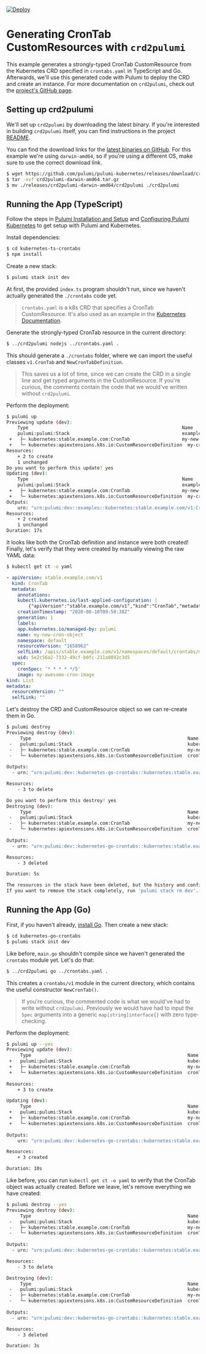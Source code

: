 [![Deploy](https://get.pulumi.com/new/button.svg)](https://app.pulumi.com/new?template=https://github.com/pulumi/examples/blob/master/crd2pulumi-crontabs/README.md)

# Generating CronTab CustomResources with `crd2pulumi`

This example generates a strongly-typed CronTab CustomResource from the Kubernetes CRD specified in `crontabs.yaml` in TypeScript and Go. Afterwards, we'll use this generated code with Pulumi to deploy the CRD and create an instance. For more documentation on `crd2pulumi`, check out the [project's GitHub page](https://github.com/pulumi/pulumi-kubernetes/tree/master/provider/cmd/crd2pulumi).

## Setting up crd2pulumi

We'll set up `crd2pulumi` by downloading the latest binary. If you're interested in building `crd2pulumi` itself, you can find instructions in the project [README](https://github.com/pulumi/pulumi-kubernetes/tree/master/provider/cmd/crd2pulumi).

You can find the download links for the [latest binaries on GitHub](https://github.com/pulumi/pulumi-kubernetes/releases/tag/crd2pulumi/v1.0.0). For this example we're using `darwin-amd64`, so if you're using a different OS, make sure to use the correct download link.

```bash
$ wget https://github.com/pulumi/pulumi-kubernetes/releases/download/crd2pulumi%2Fv1.0.0/crd2pulumi-darwin-amd64.tar.gz
$ tar -xvf crd2pulumi-darwin-amd64.tar.gz
$ mv ./releases/crd2pulumi-darwin-amd64/crd2pulumi ./crd2pulumi
```

## Running the App (TypeScript)

Follow the steps in [Pulumi Installation and Setup](https://www.pulumi.com/docs/get-started/install/) and [Configuring Pulumi
Kubernetes](https://www.pulumi.com/docs/intro/cloud-providers/kubernetes/setup/) to get setup with Pulumi and Kubernetes.

Install dependencies:

```bash
$ cd kubernetes-ts-crontabs
$ npm install
```

Create a new stack:

```bash
$ pulumi stack init dev
```

At first, the provided `index.ts` program shouldn't run, since we haven't actually generated the `./crontabs` code yet.

> `crontabs.yaml` is a k8s CRD that specifies a CronTab CustomResource. It's also used as an example in the [Kubernetes Documentation](https://kubernetes.io/docs/tasks/extend-kubernetes/custom-resources/custom-resource-definitions/).

Generate the strongly-typed CronTab resource in the current directory:

```bash
$ ../crd2pulumi nodejs ../crontabs.yaml .
```

This should generate a `./crontabs` folder, where we can import the useful classes `v1.CronTab` and `NewCronTabDefinition`.
> This saves us a lot of time, since we can create the CRD in a single line and get typed arguments in the CustomResource. If you're curious, the comments contain the code that we would've written without `crd2pulumi`.

Perform the deployment:

```bash
$ pulumi up
Previewing update (dev):
 	Type                                                     	Name               	Plan
 	pulumi:pulumi:Stack                                      	examples-dev
 +   ├─ kubernetes:stable.example.com:CronTab                 	my-new-cron-object 	create
 +   └─ kubernetes:apiextensions.k8s.io:CustomResourceDefinition  my-crontab-definition  create
Resources:
	+ 2 to create
	1 unchanged
Do you want to perform this update? yes
Updating (dev):
 	Type                                                     	Name               	Status
 	pulumi:pulumi:Stack                                      	examples-dev
 +   ├─ kubernetes:stable.example.com:CronTab                 	my-new-cron-object 	created
 +   └─ kubernetes:apiextensions.k8s.io:CustomResourceDefinition  my-crontab-definition  created
Outputs:
	urn: "urn:pulumi:dev::examples::kubernetes:stable.example.com/v1:CronTab::my-new-cron-object"
Resources:
	+ 2 created
	1 unchanged
Duration: 17s
```

It looks like both the CronTab definition and instance were both created! Finally, let's verify that they were created
by manually viewing the raw YAML data:

```bash
$ kubectl get ct -o yaml
```

```yaml
- apiVersion: stable.example.com/v1
  kind: CronTab
  metadata:
	annotations:
  	kubectl.kubernetes.io/last-applied-configuration: |
    	{"apiVersion":"stable.example.com/v1","kind":"CronTab","metadata":{"labels":{"app.kubernetes.io/managed-by":"pulumi"},"name":"my-new-cron-object"},"spec":{"cronSpec":"* * * * */5","image":"my-awesome-cron-image"}}
	creationTimestamp: "2020-08-10T09:50:38Z"
	generation: 1
	labels:
  	app.kubernetes.io/managed-by: pulumi
	name: my-new-cron-object
	namespace: default
	resourceVersion: "1658962"
	selfLink: /apis/stable.example.com/v1/namespaces/default/crontabs/my-new-cron-object
	uid: 5e2c56a2-7332-49cf-b0fc-211a0892c3d5
  spec:
	cronSpec: '* * * * */5'
	image: my-awesome-cron-image
kind: List
metadata:
  resourceVersion: ""
  selfLink: ""
```

Let's destroy the CRD and CustomResource object so we can re-create them in Go.

```bash
$ pulumi destroy
Previewing destroy (dev):
     Type                                                         Name                        Plan       
 -   pulumi:pulumi:Stack                                          kubernetes-go-crontabs-dev  delete     
 -   ├─ kubernetes:stable.example.com:CronTab                     my-new-cron-object          delete     
 -   └─ kubernetes:apiextensions.k8s.io:CustomResourceDefinition  cronTabDef                  delete     
 
Outputs:
  - urn: "urn:pulumi:dev::kubernetes-go-crontabs::kubernetes:stable.example.com/v1:CronTab::my-new-cron-object"

Resources:
    - 3 to delete

Do you want to perform this destroy? yes
Destroying (dev):
     Type                                                         Name                        Status      
 -   pulumi:pulumi:Stack                                          kubernetes-go-crontabs-dev  deleted     
 -   ├─ kubernetes:stable.example.com:CronTab                     my-new-cron-object          deleted     
 -   └─ kubernetes:apiextensions.k8s.io:CustomResourceDefinition  cronTabDef                  deleted     
 
Outputs:
  - urn: "urn:pulumi:dev::kubernetes-go-crontabs::kubernetes:stable.example.com/v1:CronTab::my-new-cron-object"

Resources:
    - 3 deleted

Duration: 5s

The resources in the stack have been deleted, but the history and configuration associated with the stack are still maintained. 
If you want to remove the stack completely, run 'pulumi stack rm dev'.
```

## Running the App (Go)

First, if you haven't already, [install Go](https://golang.org/doc/install). Then create a new stack:

```bash
$ cd kubernetes-go-crontabs
$ pulumi stack init dev
```

Like before, `main.go` shouldn't compile since we haven't generated the `crontabs` module yet. Let's do that:

```bash
$ ../crd2pulumi go ../crontabs.yaml .
```

This creates a `crontabs/v1` module in the current directory, which contains the useful constructor `NewCronTab()`. 

> If you're curious, the commented code is what we would've had to write without `crd2pulumi`. Previously we would have had to input the `Spec` arguments into a generic `map[string]interface{}` with zero type-checking.

Perform the deployment:

```bash
$ pulumi up --yes
Previewing update (dev):
     Type                                                         Name                        Plan       
 +   pulumi:pulumi:Stack                                          kubernetes-go-crontabs-dev  create     
 +   ├─ kubernetes:stable.example.com:CronTab                     my-new-cron-object          create     
 +   └─ kubernetes:apiextensions.k8s.io:CustomResourceDefinition  cronTabDef                  create     
 
Resources:
    + 3 to create

Updating (dev):
     Type                                                         Name                        Status      
 +   pulumi:pulumi:Stack                                          kubernetes-go-crontabs-dev  created     
 +   ├─ kubernetes:stable.example.com:CronTab                     my-new-cron-object          created     
 +   └─ kubernetes:apiextensions.k8s.io:CustomResourceDefinition  cronTabDef                  created     
 
Outputs:
    urn: "urn:pulumi:dev::kubernetes-go-crontabs::kubernetes:stable.example.com/v1:CronTab::my-new-cron-object"

Resources:
    + 3 created

Duration: 10s
```

Like before, you can run `kubectl get ct -o yaml` to verify that the CronTab object was actually created. Before we leave, let's remove everything we have created:

```bash
$ pulumi destroy --yes
Previewing destroy (dev):
     Type                                                         Name                        Plan       
 -   pulumi:pulumi:Stack                                          kubernetes-go-crontabs-dev  delete     
 -   ├─ kubernetes:stable.example.com:CronTab                     my-new-cron-object          delete     
 -   └─ kubernetes:apiextensions.k8s.io:CustomResourceDefinition  cronTabDef                  delete     
 
Outputs:
  - urn: "urn:pulumi:dev::kubernetes-go-crontabs::kubernetes:stable.example.com/v1:CronTab::my-new-cron-object"

Resources:
    - 3 to delete

Destroying (dev):
     Type                                                         Name                        Status      
 -   pulumi:pulumi:Stack                                          kubernetes-go-crontabs-dev  deleted     
 -   ├─ kubernetes:stable.example.com:CronTab                     my-new-cron-object          deleted     
 -   └─ kubernetes:apiextensions.k8s.io:CustomResourceDefinition  cronTabDef                  deleted     
 
Outputs:
  - urn: "urn:pulumi:dev::kubernetes-go-crontabs::kubernetes:stable.example.com/v1:CronTab::my-new-cron-object"

Resources:
    - 3 deleted

Duration: 3s
```
